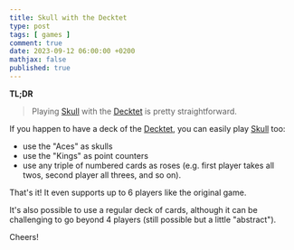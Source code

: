 ```yaml
---
title: Skull with the Decktet
type: post
tags: [ games ]
comment: true
date: 2023-09-12 06:00:00 +0200
mathjax: false
published: true
---
```


**TL;DR**

> Playing [Skull][] with the [Decktet][] is pretty straightforward.

If you happen to have a deck of the [Decktet][], you can easily play
[Skull][] too:

- use the "Aces" as skulls
- use the "Kings" as point counters
- use any triple of numbered cards as roses (e.g. first player takes all
  twos, second player all threes, and so on).

That's it! It even supports up to 6 players like the original game.

It's also possible to use a regular deck of cards, although it can be
challenging to go beyond 4 players (still possible but a little
"abstract").

Cheers!

[Skull]: https://boardgamegeek.com/boardgame/92415/skull
[Decktet]: https://boardgamegeek.com/boardgame/37301/decktet
